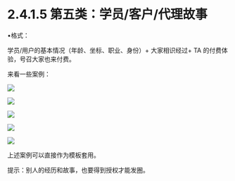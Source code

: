 # 2.4.1.5 第五类：学员/客户/代理故事

•格式：

学员/用户的基本情况（年龄、坐标、职业、身份）+ 大家相识经过+ TA 的付费体验，号召大家也来付费。

来看一些案例：

![](img/9df8981abf3b63e2920b1de4c6bfe451.png)

![](img/a0cbcaf2f70a241a0a510f81f6ed5589.png)

![](img/cd94a2d5815efef94e524a68d53e752a.png)

![](img/7f7a5246f99e3929ad78829a3edb421a.png)

![](img/69d375c85342c4bb9af8fe451a62cbe0.png)

上述案例可以直接作为模板套用。

提示：别人的经历和故事，也要得到授权才能发圈。